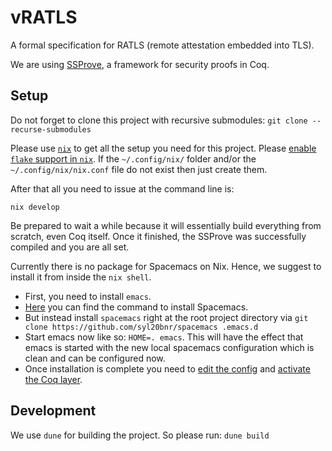 # vRATLS
A formal specification for RATLS (remote attestation embedded into TLS).

We are using [SSProve](https://github.com/SSProve), a framework for security proofs in Coq.

## Setup

Do not forget to clone this project with recursive submodules:
```git clone --recurse-submodules```

Please use [`nix`](https://nixos.org/download.html) to get all the setup you need for this project.
Please [enable `flake` support in `nix`](https://nixos.wiki/wiki/Flakes). 
If the `~/.config/nix/` folder and/or the `~/.config/nix/nix.conf` file do not exist then just create them.

After that all you need to issue at the command line is:
```
nix develop
```
Be prepared to wait a while because it will essentially build everything from scratch, even Coq itself.
Once it finished, the SSProve was successfully compiled and you are all set.

Currently there is no package for Spacemacs on Nix. Hence, we suggest to install it from inside the `nix shell`.

- First, you need to install `emacs`.
- [Here](https://www.spacemacs.org/#) you can find the command to install Spacemacs.
- But instead install `spacemacs` right at the root project directory via 
  ```git clone https://github.com/syl20bnr/spacemacs .emacs.d```
- Start emacs now like so: `HOME=. emacs`. This will have the effect that emacs is started with the new local spacemacs configuration which is clean and can be configured now.
- Once installation is complete you need to [edit the config](https://develop.spacemacs.org/doc/QUICK_START.html) and [activate the Coq layer](https://develop.spacemacs.org/layers/+lang/coq/README.html).

## Development

We use `dune` for building the project.
So please run:
```dune build```

